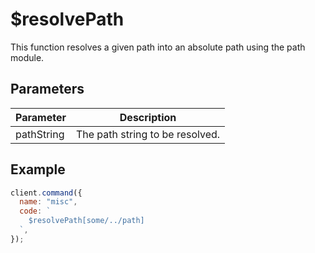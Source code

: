 # $resolvePath

This function resolves a given path into an absolute path using the path module.

## Parameters

| Parameter  | Description                     |
| ---------- | ------------------------------- |
| pathString | The path string to be resolved. |

## Example

```js
client.command({
  name: "misc",
  code: `
    $resolvePath[some/../path]
  `,
});
```
